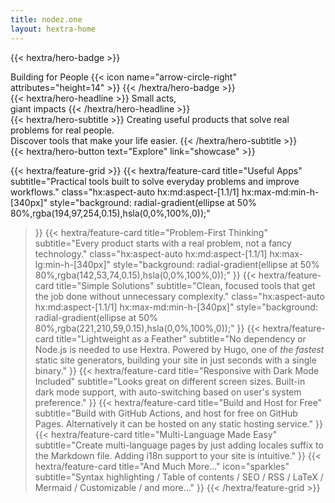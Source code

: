 ```yaml
---
title: nodez.one
layout: hextra-home
---
```


{{< hextra/hero-badge >}}
  <div class="hx:w-2 hx:h-2 hx:rounded-full hx:bg-primary-400"></div>
  <span>Building for People</span>
  {{< icon name="arrow-circle-right" attributes="height=14" >}}
{{< /hextra/hero-badge >}}

<div class="hx:mt-6 hx:mb-6">
{{< hextra/hero-headline >}}
  Small acts,&nbsp;<br class="hx:sm:block hx:hidden" />giant impacts
{{< /hextra/hero-headline >}}
</div>

<div class="hx:mb-12">
{{< hextra/hero-subtitle >}}
  Creating useful products that solve real problems for real people.&nbsp;<br class="hx:sm:block hx:hidden" />Discover tools that make your life easier.
{{< /hextra/hero-subtitle >}}
</div>

<div class="hx:mb-6">
{{< hextra/hero-button text="Explore" link="showcase" >}}
</div>

<div class="hx:mt-6"></div>

{{< hextra/feature-grid >}}
  {{< hextra/feature-card
    title="Useful Apps"
    subtitle="Practical tools built to solve everyday problems and improve workflows."
    class="hx:aspect-auto hx:md:aspect-[1.1/1] hx:max-md:min-h-[340px]"
    style="background: radial-gradient(ellipse at 50% 80%,rgba(194,97,254,0.15),hsla(0,0%,100%,0));"
  >}}
  {{< hextra/feature-card
    title="Problem-First Thinking"
    subtitle="Every product starts with a real problem, not a fancy technology."
    class="hx:aspect-auto hx:md:aspect-[1.1/1] hx:max-lg:min-h-[340px]"
    style="background: radial-gradient(ellipse at 50% 80%,rgba(142,53,74,0.15),hsla(0,0%,100%,0));"
  >}}
  {{< hextra/feature-card
    title="Simple Solutions"
    subtitle="Clean, focused tools that get the job done without unnecessary complexity."
    class="hx:aspect-auto hx:md:aspect-[1.1/1] hx:max-md:min-h-[340px]"
    style="background: radial-gradient(ellipse at 50% 80%,rgba(221,210,59,0.15),hsla(0,0%,100%,0));"
  >}}
  {{< hextra/feature-card
    title="Lightweight as a Feather"
    subtitle="No dependency or Node.js is needed to use Hextra. Powered by Hugo, one of *the fastest* static site generators, building your site in just seconds with a single binary."
  >}}
  {{< hextra/feature-card
    title="Responsive with Dark Mode Included"
    subtitle="Looks great on different screen sizes. Built-in dark mode support, with auto-switching based on user's system preference."
  >}}
  {{< hextra/feature-card
    title="Build and Host for Free"
    subtitle="Build with GitHub Actions, and host for free on GitHub Pages. Alternatively it can be hosted on any static hosting service."
  >}}
  {{< hextra/feature-card
    title="Multi-Language Made Easy"
    subtitle="Create multi-language pages by just adding locales suffix to the Markdown file. Adding i18n support to your site is intuitive."
  >}}
  {{< hextra/feature-card
    title="And Much More..."
    icon="sparkles"
    subtitle="Syntax highlighting / Table of contents / SEO / RSS / LaTeX / Mermaid / Customizable / and more..."
  >}}
{{< /hextra/feature-grid >}}
